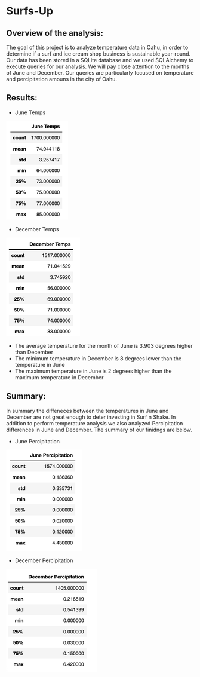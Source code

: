 # Surfs-Up

## Overview of the analysis:

The goal of this project is to analyze temperature data in Oahu, in order to determine if a surf and ice cream shop business is sustainable year-round.  Our data has been stored in a SQLite database and we used SQLAlchemy to execute queries for our analysis.  We will pay close attention to the months of June and December.  Our queries are particularly focused on temperature and percipitation amouns in the city of Oahu.

## Results:
 * June Temps
 
 ![June_Temps](Resources/june_temps.png)

 * December Temps


 ![December_Temps](Resources/december_temps.png) 
 
- The average temperature for the month of June is 3.903 degrees higher than December
- The minimum temperature in December is 8 degrees lower than the temperature in June
- The maximum temperature in June is 2 degrees higher than the maximum temperature in December
 
 
## Summary:
In summary the diffeneces between the temperatures in June and December are not great enough to deter investing in Surf n Shake.  In addition to perform temperature analysis we also analyzed Percipitation differences in June and December.   The summary of our finidngs are below.

 * June Percipitation


 ![June_Percipitation](Resources/June_Percipitation.png) 
 

 * December Percipitation


 ![December_Percipitation](Resources/December_Percipitation.png) 

